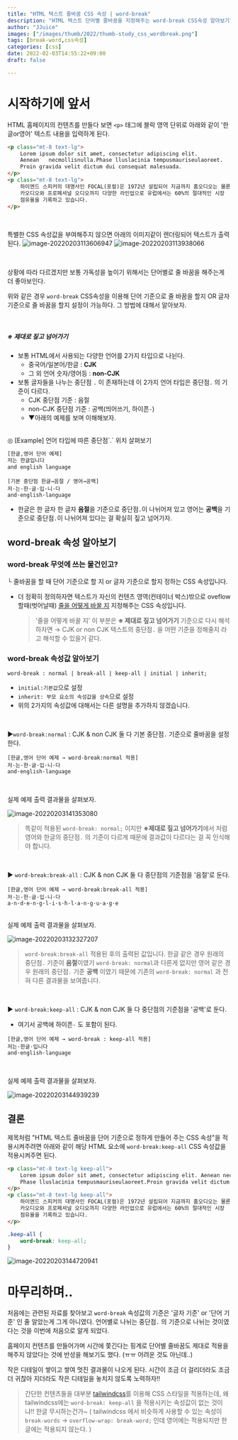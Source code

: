 ```yaml
---
title: "HTML 텍스트 줄바꿈 CSS 속성 | word-break"
description: "HTML 텍스트 단어별 줄바꿈을 지정해주는 word-break CSS속성 알아보기"
author: "JJuice"
images: ["/images/thumb/2022/thumb-study_css_wordbreak.png"]
tags: [break-word,css속성]
categories: [css]
date: 2022-02-03T14:55:22+09:00
draft: false

---
```





# 시작하기에 앞서

HTML 홈페이지의 컨텐츠를 만들다 보면 `<p>` 태그에 블락 영역 단위로 아래와 같이 '한글or영어' 텍스트 내용을 입력하게 된다.

```html
<p class="mt-8 text-lg">
	Lorem ipsum dolor sit amet, consectetur adipiscing elit.
    Aenean   necmollisnulla.Phase lluslacinia tempusmauriseulaoreet.
    Proin gravida velit dictum dui consequat malesuada.
</p>
<p class="mt-8 text-lg">
    하이엔드 스피커의 대명사인 FOCAL(포컬)은 1972년 설립되어 지금까지 홈오디오는 물론,
	카오디오와 프로페셔널 오디오까지 다양한 라인업으로 유럽에서는 60%의 절대적인 시장
	점유율을 기록하고 있습니다.
</p>
```
<br/>

특별한 CSS 속성값을 부여해주지 않으면 아래의 이미지같이 렌더링되어 텍스트가 출력된다.
![image-20220203113606947](https://raw.githubusercontent.com/JJuiceCode/blog.image.server/main/2022/image-20220203113606947.png)
![image-20220203113938066](https://raw.githubusercontent.com/JJuiceCode/blog.image.server/main/2022/image-20220203113938066.png)

<br/>

상황에 따라 다르겠지만 보통 가독성을 높이기 위해서는 단어별로 줄 바꿈을 해주는게 더 좋아보인다.

위와 같은 경우 `word-break` CSS속성을 이용해 단어 기준으로 줄 바꿈을 할지 OR 글자 기준으로 줄 바꿈을 할지 설정이 가능하다. 그 방법에 대해서 알아보자.





<br/>

##### ※ 제대로 짚고 넘어가기

- 보통 HTML에서 사용되는 다양한 언어를 2가지 타입으로 나뉜다.
  - 중국어/일본어/한글 : **CJK**
  - 그 외 언어 숫자/영어등 : **non-CJK**
- 보통 글자들을 나누는 중단점 `.` 이 존재하는데 이 2가지 언어 타입은 중단점`.` 의 기준이 다르다.
  - CJK 중단점 기준 : 음절
  - non-CJK 중단점 기준 : 공백(띄어쓰기, 하이픈`-`)
  - ▼아래의 예제를 보며 이해해보자.

<br/>
◎ [Example] 언어 타입에 따른 중단점`.`  위치 살펴보기
  
```bash
[한글,영어 단어 예제]
저는 한글입니다
and english language
```

``` 
[기본 중단점 한글→음절 / 영어→공백]
저·는·한·글·입·니·다
and·english·language
```

- 한글은 한 글자 한 글자 **음절**을 기준으로 중단점`.`이 나뉘어져 있고 영어는 **공백**을 기준으로 중단점`.`이 나뉘어져 있다는 걸 확실히 짚고 넘어가자. 



## word-break 속성 알아보기

### word-break 무엇에 쓰는 물건인고?

└ 줄바꿈을 할 때 단어 기준으로 할 지 or 글자 기준으로 할지 정하는 CSS 속성입니다.

- 더 정확히 정의하자면 텍스트가 자신의 컨텐츠 영역(컨테이너 박스)밖으로 oveflow할때(벗어날때) <u>줄을 어떻게 바꿀 지</u> 지정해주는 CSS 속성입니다.

  >  '줄을 어떻게 바꿀 지' 이 부분은 **※ 제대로 짚고 넘어가기** 기준으로 다시 해석하자면
  >  → CJK or non CJK 텍스트의 중단점`.` 을 어떤 기준을 정해줄지 라고 해석할 수 있을거 같다.



###  word-break 속성값 알아보기

```
word-break : normal | break-all | keep-all | initial | inherit;
```

- `initial:기본값`으로 설정
- `inherit: 부모 요소의 속성값을 상속`으로 설정 
- 위의 2가지의 속성값에 대해서는 다른 설명을 추가하지 않겠습니다.

<br/>

▶`word-break:normal`  : CJK & non CJK 둘 다 기본 중단점`.`  기준으로 줄바꿈을 설정한다.

```
[한글,영어 단어 예제 → word-break:normal 적용]
저·는·한·글·입·니·다
and·english·language
```
<br>

실제 예제 출력 결과물을 살펴보자.

![image-20220203141353080](https://raw.githubusercontent.com/JJuiceCode/blog.image.server/main/2022/image-20220203141353080.png)



> 똑같이 적용된 `word-break: normal;` 이지만  **※제대로 짚고 넘어가기**에서 처럼 영어와 한글의 중단점`.` 의 기준이 다르게 때문에  결과값이 다르다는 걸 꼭 인식해야 합니다.

<br>

▶ `word-break:break-all` : CJK & non CJK 둘 다 중단점의 기준점을 '음절'로 둔다.

```
[한글,영어 단어 예제 → word-break:break-all 적용]
저·는·한·글·입·니·다
a·n·d·e·n·g·l·i·s·h·l·a·n·g·u·a·g·e
```

<br>
실제 예제 출력 결과물을 살펴보자.

![image-20220203132327207](https://raw.githubusercontent.com/JJuiceCode/blog.image.server/main/2022/image-20220203132327207.png)

> `word-break:break-all` 적용된 후의 출력된 값입니다. 한글 같은 경우 원래의 중단점`.` 기준이 **음절**이였기 `word-break: normal`과 다른게 없지만 영어 같은 경우 원래의 중단점`.` 기준 **공백** 이였기 때문에 기존의 `word-break: normal` 과 전혀 다른 결과물을 보여줍니다.


<br>

▶ `word-break:keep-all` : CJK & non CJK 둘 다 중단점의 기준점을 '공백'로 둔다.

- 여기서 공백에 하이픈`-` 도 포함이 된다.

```
[한글,영어 단어 예제 → word-break : keep-all 적용]
저는·한글·입니다
and·english·language
```

<br>

실제 예제 출력 결과물을 살펴보자.

![image-20220203144939239](https://raw.githubusercontent.com/JJuiceCode/blog.image.server/main/2022/image-20220203144939239.png)



## 결론

제목처럼 "HTML 텍스트 줄바꿈을 단어 기준으로 정하게 만들어 주는 CSS 속성"을 적용시켜주려면 아래와 같이 해당 HTML 요소에 `word-break:keep-all`  CSS 속성값을  적용시켜주면 된다.

```html
<p class="mt-8 text-lg keep-all">
	Lorem ipsum dolor sit amet, consectetur adipiscing elit. Aenean necmollisnulla.
	Phase lluslacinia tempusmauriseulaoreet.Proin gravida velit dictum dui consequat malesuada.
</p>
<p class="mt-8 text-lg keep-all">
	하이엔드 스피커의 대명사인 FOCAL(포컬)은 1972년 설립되어 지금까지 홈오디오는 물론,
	카오디오와 프로페셔널 오디오까지 다양한 라인업으로 유럽에서는 60%의 절대적인 시장
	점유율을 기록하고 있습니다.
</p>
```

```css
.keep-all {
    word-break: keep-all;
}
```

![image-20220203144720941](https://raw.githubusercontent.com/JJuiceCode/blog.image.server/main/2022/image-20220203144720941.png)



# 마무리하며..

처음에는 관련된 자료를 찾아보고 `word-break` 속성값의 기준은 '글자 기준' or '단어 기준' 인 줄 알았는게 그게 아니였다. 언어별로 나뉘는 중단점`.` 의 기준으로 나뉘는 것이였다는 것을 이번에 처음으로 알게 되었다.

홈페이지 컨텐츠를 만들어가며 시간에 쫓긴다는 핑계로 단어별 줄바꿈도 제대로 적용을 해주지 않았다는 것에 반성을 해보기도 했다. (ㅠㅠ 어려운 것도 아닌데..)

작은 디테일이 쌓이고 쌓여 멋진 결과물이 나오게 된다. 시간이 조금 더 걸리더라도 조금 더 귀찮아 지더라도 작은 디테일을 놓치지 않도록 노력하자!!

> 간단한 컨텐츠들을 대부분 [tailwindcss](https://tailwindcss.com/)를 이용해 CSS 스타일을 적용하는데, 왜 tailwindcss에는 `word-break: keep-all` 을 적용시키는 속성값이 없는 것이냐!! 한글 무시하는건가~ ( tailwindcss 에서 비슷하게 사용할 수 있는 속성이 `break-words` → `overflow-wrap: break-word;` 인데 영어에는 적용되지만 한글에는 적용되지 않는다. )

